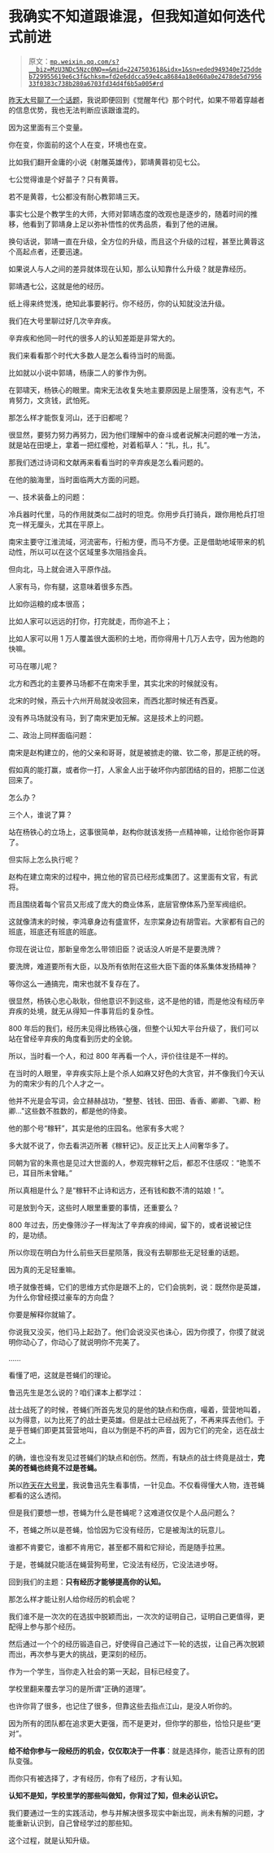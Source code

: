 # 我确实不知道跟谁混，但我知道如何迭代式前进

> 原文：[`mp.weixin.qq.com/s?__biz=MzU3NDc5Nzc0NQ==&mid=2247503618&idx=1&sn=eded949340e725ddeb729955619e6c3f&chksm=fd2e6ddcca59e4ca8684a18e060a0e2478de5d795633f0383c738b280a6703fd34d4f6b5a005#rd`](http://mp.weixin.qq.com/s?__biz=MzU3NDc5Nzc0NQ==&mid=2247503618&idx=1&sn=eded949340e725ddeb729955619e6c3f&chksm=fd2e6ddcca59e4ca8684a18e060a0e2478de5d795633f0383c738b280a6703fd34d4f6b5a005#rd)

[昨天大号聊了一个话题](https://mp.weixin.qq.com/s?__biz=MzU0MjYwNDU2Mw==&mid=2247499114&idx=2&sn=9b863a0498534458d4cfe96807378289&chksm=fb1a9116cc6d18008623cdd42b63de6b267bf1735a9d46cb152538bb97978a9cbf4c11de0ae1&token=1344443224&lang=zh_CN&scene=21#wechat_redirect)，我说即便回到《觉醒年代》那个时代，如果不带着穿越者的信息优势，我也无法判断应该跟谁混的。

因为这里面有三个变量。

你在变，你面前的这个人在变，环境也在变。

比如我们翻开金庸的小说《射雕英雄传》，郭靖黄蓉初见七公。 

七公觉得谁是个好苗子？只有黄蓉。

若不是黄蓉，七公都没有耐心教郭靖三天。

事实七公是个教学生的大师，大师对郭靖态度的改观也是逐步的，随着时间的推移，他看到了郭靖身上足以弥补悟性的优秀品质，看到了他的进展。

换句话说，郭靖一直在升级，全方位的升级，而且这个升级的过程，甚至比黄蓉这个高起点者，还要迅速。 

如果说人与人之间的差异就体现在认知，那么认知靠什么升级？就是靠经历。

郭靖遇七公，这就是他的经历。

纸上得来终觉浅，绝知此事要躬行。你不经历，你的认知就没法升级。

我们在大号里聊过好几次辛弃疾。

辛弃疾和他同一时代的很多人的认知差距是非常大的。

我们来看看那个时代大多数人是怎么看待当时的局面。

比如就以小说中郭靖，杨康二人的爹作为例。 

在郭啸天，杨铁心的眼里。南宋无法收复失地主要原因是上层堕落，没有志气，不肯努力，文贪钱，武怕死。 

那怎么样才能恢复河山，还于旧都呢？ 

很显然，要努力努力再努力，因为他们理解中的奋斗或者说解决问题的唯一方法，就是站在田埂上，拿着一把红缨枪，对着稻草人：“扎，扎，扎”。 

那我们透过诗词和文献再来看看当时的辛弃疾是怎么看问题的。

在他的脑海里，当时面临两大方面的问题。

一、技术装备上的问题： 

冷兵器时代里，马的作用就类似二战时的坦克。你用步兵打骑兵，跟你用枪兵打坦克一样无厘头，尤其在平原上。 

南宋主要守江淮流域，河流密布，行船方便，而马不方便。正是借助地域带来的机动性，所以可以在这个区域里多次阻挡金兵。 

但向北，马上就会进入平原作战。

人家有马，你有腿，这意味着很多东西。

比如你运粮的成本很高；

比如人家可以远远的打你，打完就走，而你追不上；

比如人家可以用 1 万人覆盖很大面积的土地，而你得用十几万人去守，因为他跑的快嘛。 

可马在哪儿呢？ 

北方和西北的主要养马场都不在南宋手里，其实北宋的时候就没有。

北宋的时候，燕云十六州开局就没收回来，而西北那时候还有西夏。 

没有养马场就没有马，到了南宋更加无解。这是技术上的问题。 

二、政治上同样面临问题：

南宋是赵构建立的，他的父亲和哥哥，就是被掳走的徽、钦二帝，那是正统的呀。

假如真的能打赢，或者你一打，人家金人出于破坏你内部团结的目的，把那二位送回来了。 

怎么办？ 

三个人，谁说了算？ 

站在杨铁心的立场上，这事很简单，赵构你就该发扬一点精神嘛，让给你爸你哥算了。 

但实际上怎么执行呢？ 

赵构在建立南宋的过程中，拥立他的官员已经形成集团了。这里面有文官，有武将。 

而且围绕着每个官员又形成了庞大的商业体系，底层官僚体系乃至军阀组织。 

这就像清末的时候，李鸿章身边有盛宣怀，左宗棠身边有胡雪岩。大家都有自己的班底，班底还有班底的班底。 

你现在说让位，那新皇帝怎么带领旧臣？说话没人听是不是要洗牌？ 

要洗牌，难道要所有大臣，以及所有依附在这些大臣下面的体系集体发扬精神？ 

等你这么一通搞完，南宋也就不复存在了。

很显然，杨铁心忠心耿耿，但他意识不到这些，这不是他的错，而是他没有经历辛弃疾的处境，就无从得知一件事背后的复杂性。 

800 年后的我们，经历未见得比杨铁心强，但整个认知大平台升级了，我们可以站在曾经辛弃疾的角度看到历史的全貌。

所以，当时看一个人，和过 800 年再看一个人，评价往往是不一样的。 

在当时的人眼里，辛弃疾实际上是个杀人如麻又好色的大贪官，并不像我们今天认为的南宋少有的几个人才之一。 

他并不光是会写词，会立赫赫战功，“整整、钱钱、田田、香香、卿卿、飞卿、粉卿..."这些数不胜数的，都是他的侍妾。 

他的那个号“稼轩”，其实是他的庄园名。他家有多大呢？

多大就不说了，你去看洪迈所著《稼轩记》。反正比天上人间奢华多了。

同朝为官的朱熹也是见过大世面的人，参观完稼轩之后，都忍不住感叹：“艳羡不已，耳目所未曾睹。”

所以真相是什么？是“稼轩不止诗和远方，还有钱和数不清的姑娘！”。

可是放到今天，这些时人眼里重要的事情，还重要么？

800 年过去，历史像筛沙子一样淘汰了辛弃疾的绯闻，留下的，或者说被记住的，是功绩。

所以你现在明白为什么前些天巨星陨落，我没有去聊那些无足轻重的话题。 

因为真的无足轻重嘛。

喷子就像苍蝇，它们的思维方式你是跟不上的，它们会挑刺，说：既然你是英雄，为什么你曾经摸过豪车的方向盘？

你要是解释你就输了。 

你说我又没买，他们马上起劲了。他们会说没买也诛心，因为你摸了，你摸了就说明你动心了，你动心了就说明你不完美了。

......

看懂了吧，这就是苍蝇们的理论。 

鲁迅先生是怎么说的？咱们课本上都学过： 

战士战死了的时候，苍蝇们所首先发见的是他的缺点和伤痕，嘬着，营营地叫着，以为得意，以为比死了的战士更英雄。但是战士已经战死了，不再来挥去他们。于是乎苍蝇们即更其营营地叫，自以为倒是不朽的声音，因为它们的完全，远在战士之上。

的确，谁也没有发见过苍蝇们的缺点和创伤。然而，有缺点的战士终竟是战士，**完美的苍蝇也终竟不过是苍蝇。**

所以[昨天在大号里](http://mp.weixin.qq.com/s?__biz=MzU0MjYwNDU2Mw==&mid=2247499114&idx=2&sn=9b863a0498534458d4cfe96807378289&chksm=fb1a9116cc6d18008623cdd42b63de6b267bf1735a9d46cb152538bb97978a9cbf4c11de0ae1&scene=21#wechat_redirect)，我说鲁迅先生看事情，一针见血。不仅看得懂大人物，连苍蝇都看的这么透彻。 

但是我们要想一想，苍蝇为什么是苍蝇呢？这难道仅仅是个人品问题么？

不，苍蝇之所以是苍蝇，恰恰因为它没有经历，它是被淘汰的玩意儿。

谁都不肯要它，谁都不肯用它，甚至都不屑和它辩论，而是随手拉黑。 

于是，苍蝇就只能活在蝇营狗苟里，它没法有经历，它没法进步呀。

回到我们的主题：**只有经历才能够提高你的认知。**

那怎么样才能让别人给你经历的机会呢？ 

我们谁不是一次次的在选拔中脱颖而出，一次次的证明自己，证明自己更值得，更配得上参与那个经历。 

然后通过一个个的经历锻造自己，好使得自己通过下一轮的选拔，让自己再次脱颖而出，再次参与更大的挑战，更深刻的经历。 

作为一个学生，当你走入社会的第一天起，目标已经变了。

学校里翻来覆去学习的是所谓“正确的道理”。 

也许你背了很多，也记住了很多，但靠这些去指点江山，是没人听你的。 

因为所有的团队都在追求更大更强，而不是更对，但你学的那些，恰恰只是些“更对”。 

**给不给你参与一段经历的机会，仅仅取决于一件事**：就是选择你，能否让原有的团队变强。

而你只有被选择了，才有经历，你有了经历，才有认知。

**认知不是知，学校里学的那些叫做知，你背过了知，但未必认识它。** 

我们要通过一生的实践活动，参与并解决很多现实中新出现，尚未有解的问题，才能重新认识到，自己曾经学过的那些知。 

这个过程，就是认知升级。